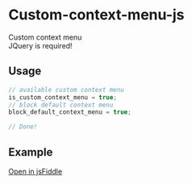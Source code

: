 # Custom-context-menu-js
Custom context menu<br>
JQuery is required!

## Usage
```js
// available custom context menu
is_custom_context_menu = true;
// block default context menu
block_default_context_menu = true;

// Done!
```

## Example
[Open in jsFiddle](https://jsfiddle.net/rf7v3ows/ "Open in jsFiddle")
